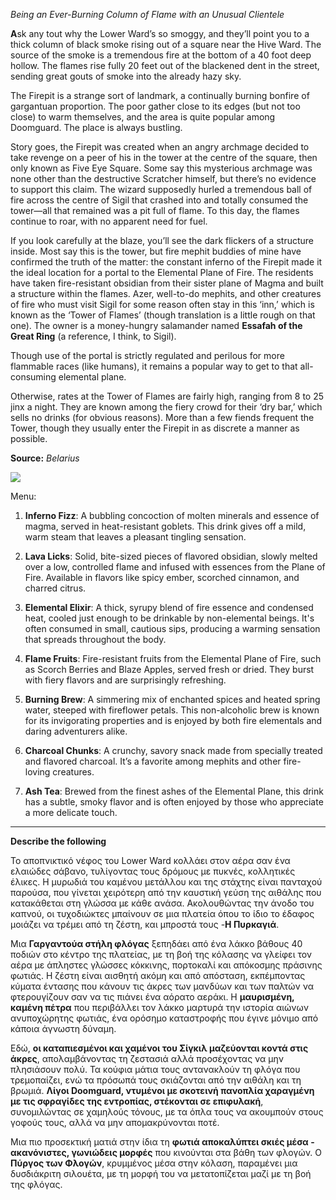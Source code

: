 *Being an Ever-Burning Column of Flame with an Unusual Clientele*

**A**sk any tout why the Lower Ward’s so smoggy, and they’ll point you to a thick column of black smoke rising out of a square near the Hive Ward. The source of the smoke is a tremendous fire at the bottom of a 40 foot deep hollow. The flames rise fully 20 feet out of the blackened dent in the street, sending great gouts of smoke into the already hazy sky.

The Firepit is a strange sort of landmark, a continually burning bonfire of gargantuan proportion. The poor gather close to its edges (but not too close) to warm themselves, and the area is quite popular among Doomguard. The place is always bustling.

Story goes, the Firepit was created when an angry archmage decided to take revenge on a peer of his in the tower at the centre of the square, then only known as Five Eye Square. Some say this mysterious archmage was none other than the destructive Scratcher himself, but there’s no evidence to support this claim. The wizard supposedly hurled a tremendous ball of fire across the centre of Sigil that crashed into and totally consumed the tower—all that remained was a pit full of flame. To this day, the flames continue to roar, with no apparent need for fuel.

If you look carefully at the blaze, you’ll see the dark flickers of a structure inside. Most say this is the tower, but fire mephit buddies of mine have confirmed the truth of the matter: the constant inferno of the Firepit made it the ideal location for a portal to the Elemental Plane of Fire. The residents have taken fire-resistant obsidian from their sister plane of Magma and built a structure within the flames. Azer, well-to-do mephits, and other creatures of fire who must visit Sigil for some reason often stay in this ‘inn,’ which is known as the ‘Tower of Flames’ (though translation is a little rough on that one). The owner is a money-hungry salamander named **Essafah of the Great Ring** (a reference, I think, to Sigil).

Though use of the portal is strictly regulated and perilous for more flammable races (like humans), it remains a popular way to get to that all-consuming elemental plane.

Otherwise, rates at the Tower of Flames are fairly high, ranging from 8 to 25 jinx a night. They are known among the fiery crowd for their ‘dry bar,’ which sells no drinks (for obvious reasons). More than a few fiends frequent the Tower, though they usually enter the Firepit in as discrete a manner as possible.

**Source:** _Belarius_

![](https://mimir.net/wp-content/uploads/fire_pit_lower_ward_sigil.png)

Menu: 

1. **Inferno Fizz**: A bubbling concoction of molten minerals and essence of magma, served in heat-resistant goblets. This drink gives off a mild, warm steam that leaves a pleasant tingling sensation.
    
2. **Lava Licks**: Solid, bite-sized pieces of flavored obsidian, slowly melted over a low, controlled flame and infused with essences from the Plane of Fire. Available in flavors like spicy ember, scorched cinnamon, and charred citrus.
    
3. **Elemental Elixir**: A thick, syrupy blend of fire essence and condensed heat, cooled just enough to be drinkable by non-elemental beings. It's often consumed in small, cautious sips, producing a warming sensation that spreads throughout the body.
    
4. **Flame Fruits**: Fire-resistant fruits from the Elemental Plane of Fire, such as Scorch Berries and Blaze Apples, served fresh or dried. They burst with fiery flavors and are surprisingly refreshing.
    
5. **Burning Brew**: A simmering mix of enchanted spices and heated spring water, steeped with fireflower petals. This non-alcoholic brew is known for its invigorating properties and is enjoyed by both fire elementals and daring adventurers alike.
    
6. **Charcoal Chunks**: A crunchy, savory snack made from specially treated and flavored charcoal. It’s a favorite among mephits and other fire-loving creatures.
    
7. **Ash Tea**: Brewed from the finest ashes of the Elemental Plane, this drink has a subtle, smoky flavor and is often enjoyed by those who appreciate a more delicate touch.


---

**Describe the following**

Το αποπνικτικό νέφος του Lower Ward κολλάει στον αέρα σαν ένα ελαιώδες σάβανο, τυλίγοντας τους δρόμους με πυκνές, κολλητικές έλικες. Η μυρωδιά του καμένου μετάλλου και της στάχτης είναι πανταχού παρούσα, που γίνεται χειρότερη από την καυστική γεύση της αιθάλης που κατακάθεται στη γλώσσα με κάθε ανάσα. Ακολουθώντας την άνοδο του καπνού, οι τυχοδιώκτες μπαίνουν σε μια πλατεία όπου το ίδιο το έδαφος μοιάζει να τρέμει από τη ζέστη, και μπροστά τους -**Η Πυρκαγιά**.

Μια **Γαργαντούα στήλη φλόγας** ξεπηδάει από ένα λάκκο βάθους 40 ποδιών στο κέντρο της πλατείας, με τη βοή της κόλασης να γλείφει τον αέρα με άπληστες γλώσσες κόκκινης, πορτοκαλί και απόκοσμης πράσινης φωτιάς. Η ζέστη είναι αισθητή ακόμη και από απόσταση, εκπέμποντας κύματα έντασης που κάνουν τις άκρες των μανδύων και των παλτών να φτερουγίζουν σαν να τις πιάνει ένα αόρατο αεράκι. Η **μαυρισμένη, καμένη πέτρα** που περιβάλλει τον λάκκο μαρτυρά την ιστορία αιώνων ανυποχώρητης φωτιάς, ένα ορόσημο καταστροφής που έγινε μόνιμο από κάποια άγνωστη δύναμη.

Εδώ, **οι καταπιεσμένοι και χαμένοι του Σίγκιλ μαζεύονται κοντά στις άκρες**, απολαμβάνοντας τη ζεστασιά αλλά προσέχοντας να μην πλησιάσουν πολύ. Τα κούφια μάτια τους αντανακλούν τη φλόγα που τρεμοπαίζει, ενώ τα πρόσωπά τους σκιάζονται από την αιθάλη και τη βρωμιά. **Λίγοι Doomguard, ντυμένοι με σκοτεινή πανοπλία χαραγμένη με τις σφραγίδες της εντροπίας, στέκονται σε επιφυλακή**, συνομιλώντας σε χαμηλούς τόνους, με τα όπλα τους να ακουμπούν στους γοφούς τους, αλλά να μην απομακρύνονται ποτέ.

Μια πιο προσεκτική ματιά στην ίδια τη **φωτιά αποκαλύπτει σκιές μέσα - ακανόνιστες, γωνιώδεις μορφές** που κινούνται στα βάθη των φλογών. Ο **Πύργος των Φλογών**, κρυμμένος μέσα στην κόλαση, παραμένει μια δυσδιάκριτη σιλουέτα, με τη μορφή του να μετατοπίζεται μαζί με τη βοή της φλόγας.